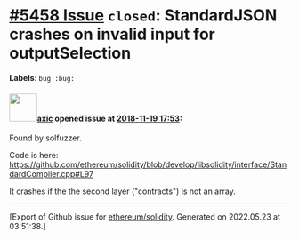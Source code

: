 # [\#5458 Issue](https://github.com/ethereum/solidity/issues/5458) `closed`: StandardJSON crashes on invalid input for outputSelection
**Labels**: `bug :bug:`


#### <img src="https://avatars.githubusercontent.com/u/20340?v=4" width="50">[axic](https://github.com/axic) opened issue at [2018-11-19 17:53](https://github.com/ethereum/solidity/issues/5458):

Found by solfuzzer.

Code is here: https://github.com/ethereum/solidity/blob/develop/libsolidity/interface/StandardCompiler.cpp#L97

It crashes if the the second layer ("contracts") is not an array.




-------------------------------------------------------------------------------



[Export of Github issue for [ethereum/solidity](https://github.com/ethereum/solidity). Generated on 2022.05.23 at 03:51:38.]
